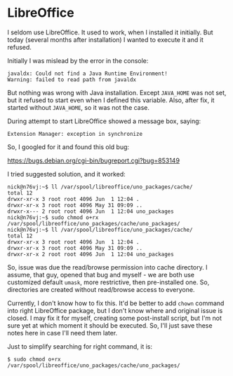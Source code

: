 # LibreOffice

I seldom use LibreOffice. It used to work, when I installed it initially.
But today (several months after installation) I wanted to execute it and it refused.

Initially I was mislead by the error in the console:

    javaldx: Could not find a Java Runtime Environment!
    Warning: failed to read path from javaldx

But nothing was wrong with Java installation.
Except `JAVA_HOME` was not set, but it refused to start even when I defined this variable.
Also, after fix, it started without `JAVA_HOME`, so it was not the case.

During attempt to start LibreOffice showed a message box, saying: 

    Extension Manager: exception in synchronize

So, I googled for it and found this old bug:

https://bugs.debian.org/cgi-bin/bugreport.cgi?bug=853149

I tried suggested solution, and it worked:

    nick@n76vj:~$ ll /var/spool/libreoffice/uno_packages/cache/
    total 12
    drwxr-xr-x 3 root root 4096 Jun  1 12:04 .
    drwxr-xr-x 3 root root 4096 May 31 09:09 ..
    drwxr-x--- 2 root root 4096 Jun  1 12:04 uno_packages
    nick@n76vj:~$ sudo chmod o+rx /var/spool/libreoffice/uno_packages/cache/uno_packages/
    nick@n76vj:~$ ll /var/spool/libreoffice/uno_packages/cache/
    total 12
    drwxr-xr-x 3 root root 4096 Jun  1 12:04 .
    drwxr-xr-x 3 root root 4096 May 31 09:09 ..
    drwxr-xr-x 2 root root 4096 Jun  1 12:04 uno_packages

So, issue was due the read/browse permission into cache directory.
I assume, that guy, opened that bug and myself - we are both use customized
default `umask`, more restrictive, then pre-installed one. So, directories are
created without read/browse access to everyone.

Currently, I don't know how to fix this. It'd be better to add `chown` command
into right LibreOffice package, but I don't know where and original issue is closed.
I may fix it for myself, creating some post-install script, but I'm not sure yet
at which moment it should be executed. So, I'll just save these notes here in
case I'll need them later.

Just to simplify searching for right command, it is:

    $ sudo chmod o+rx /var/spool/libreoffice/uno_packages/cache/uno_packages/
